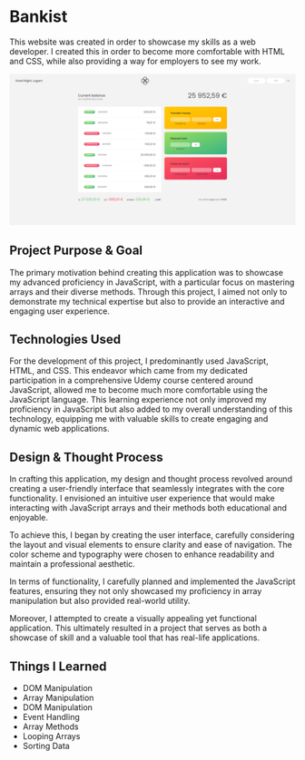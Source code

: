 # **Bankist**
This website was created in order to showcase my skills as a web developer. I created this in order to become more comfortable with HTML and CSS, while also providing a way for employers to see my work.

![alt text](https://github.com/loganmceldowney/Bankist/blob/main/bankist-app-full.png)

## **Project Purpose & Goal**
The primary motivation behind creating this application was to showcase my advanced proficiency in JavaScript, with a particular focus on mastering arrays and their diverse methods. Through this project, I aimed not only to demonstrate my technical expertise but also to provide an interactive and engaging user experience.

## **Technologies Used**
For the development of this project, I predominantly used JavaScript, HTML, and CSS. This endeavor which came from my dedicated participation in a comprehensive Udemy course centered around JavaScript, allowed me to become much more comfortable using the JavaScript language. This learning experience not only improved my proficiency in JavaScript but also added to my overall understanding of this technology, equipping me with valuable skills to create engaging and dynamic web applications.

## **Design & Thought Process**
In crafting this application, my design and thought process revolved around creating a user-friendly interface that seamlessly integrates with the core functionality. I envisioned an intuitive user experience that would make interacting with JavaScript arrays and their methods both educational and enjoyable.

To achieve this, I began by creating the user interface, carefully considering the layout and visual elements to ensure clarity and ease of navigation. The color scheme and typography were chosen to enhance readability and maintain a professional aesthetic.

In terms of functionality, I carefully planned and implemented the JavaScript features, ensuring they not only showcased my proficiency in array manipulation but also provided real-world utility. 

Moreover, I attempted to create a visually appealing yet functional application. This ultimately resulted in a project that serves as both a showcase of skill and a valuable tool that has real-life applications.

## **Things I Learned**
* DOM Manipulation
* Array Manipulation
* DOM Manipulation
* Event Handling
* Array Methods
* Looping Arrays
* Sorting Data
